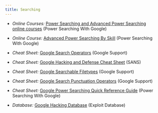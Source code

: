 ```yaml
---
title: Searching
---
```


  * *Online Courses:* [Power Searching and Advanced Power Searching online courses](http://www.powersearchingwithgoogle.com/) (Power Searching With Google)

  * *Online Course:* [Advanced Power Searching By Skill](http://www.powersearchingwithgoogle.com/course/aps/skills) (Power Searching With Google)
  
   * *Cheat Sheet:* [Google Search Operators](https://support.google.com/websearch/answer/136861) (Google Support)

  * *Cheat Sheet:* [Google Hacking and Defense Cheat Sheet](https://www.sans.org/security-resources/GoogleCheatSheet.pdf) (SANS)

   * *Cheat Sheet:* [Google Searchable Filetypes](https://support.google.com/webmasters/answer/35287?hl=en) (Google Support)

  * *Cheat Sheet:* [Google Search Punctuation Operators](https://support.google.com/websearch/answer/2466433) (Google Support)

  * *Cheat Sheet:* [Google Power Searching Quick Reference Guide](http://www.powersearchingwithgoogle.com/course/ps/assets/PowerSearchingQuickReference.pdf) (Power Searching With Google)

  * *Database:* [Google Hacking Database](http://www.exploit-db.com/google-dorks/) (Exploit Database)
